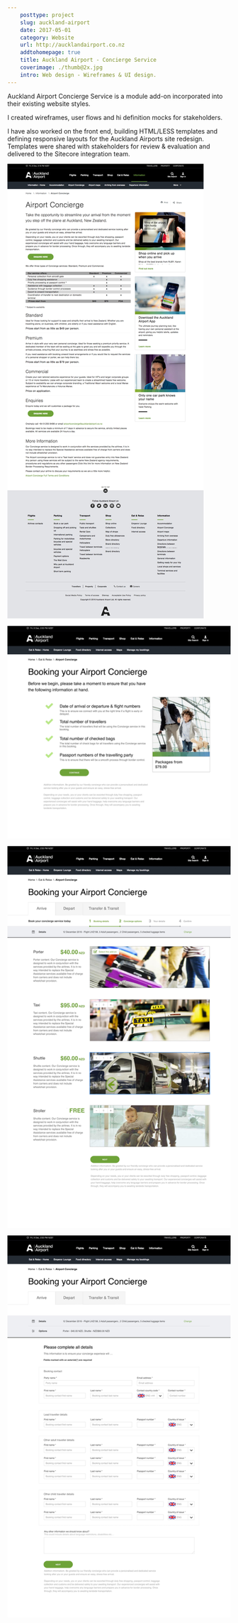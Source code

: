 ```yaml
---  
    posttype: project
    slug: auckland-airport
    date: 2017-05-01
    category: Website
    url: http://aucklandairport.co.nz   
    addtohomepage: true
    title: Auckland Airport - Concierge Service
    coverimage: ./thumb@2x.jpg
    intro: Web design - Wireframes & UI design.
---
```


<div class="description">

Auckland Airport Concierge Service is a module add-on incorporated into their existing website styles.

I created wireframes, user flows and hi definition mocks for stakeholders.

I have also worked on the front end, building HTML/LESS templates and defining responsive layouts for the Auckland Airports site redesign. Templates were shared with stakeholders for review & evaluation and delivered to the Sitecore integration team.

</div>

<div class="images">

![Auckland Airport - Home page](./home@2x.jpg "Auckland Airport - Home page")

![Auckland Airport - Checklist](./check@2x.jpg "Auckland Airport - Checklist")

![Auckland Airport - Step 2](./step2@2x.jpg "Auckland Airport - Step 2")

![Auckland Airport - Step 3](./step3@2x.jpg "Auckland Airport - Step 3")

</div>